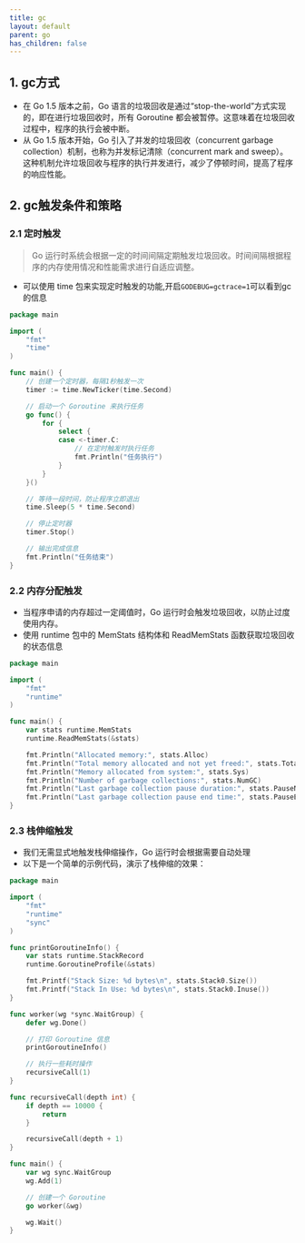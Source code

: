 ```yaml
---
title: gc
layout: default
parent: go
has_children: false
---
```



## 1. gc方式

- 在 Go 1.5 版本之前，Go 语言的垃圾回收是通过“stop-the-world”方式实现的，即在进行垃圾回收时，所有 Goroutine 都会被暂停。这意味着在垃圾回收过程中，程序的执行会被中断。  
- 从 Go 1.5 版本开始，Go 引入了并发的垃圾回收（concurrent garbage collection）机制，也称为并发标记清除（concurrent mark and sweep）。这种机制允许垃圾回收与程序的执行并发进行，减少了停顿时间，提高了程序的响应性能。

## 2. gc触发条件和策略

### 2.1 定时触发

> Go 运行时系统会根据一定的时间间隔定期触发垃圾回收。时间间隔根据程序的内存使用情况和性能需求进行自适应调整。

- 可以使用 time 包来实现定时触发的功能,开启`GODEBUG=gctrace=1`可以看到gc的信息

```go
package main

import (
    "fmt"
    "time"
)

func main() {
    // 创建一个定时器，每隔1秒触发一次
    timer := time.NewTicker(time.Second)

    // 启动一个 Goroutine 来执行任务
    go func() {
        for {
            select {
            case <-timer.C:
                // 在定时触发时执行任务
                fmt.Println("任务执行")
            }
        }
    }()

    // 等待一段时间，防止程序立即退出
    time.Sleep(5 * time.Second)

    // 停止定时器
    timer.Stop()

    // 输出完成信息
    fmt.Println("任务结束")
}
```

### 2.2 内存分配触发

- 当程序申请的内存超过一定阈值时，Go 运行时会触发垃圾回收，以防止过度使用内存。
- 使用 runtime 包中的 MemStats 结构体和 ReadMemStats 函数获取垃圾回收的状态信息

```go
package main

import (
    "fmt"
    "runtime"
)

func main() {
    var stats runtime.MemStats
    runtime.ReadMemStats(&stats)

    fmt.Println("Allocated memory:", stats.Alloc)
    fmt.Println("Total memory allocated and not yet freed:", stats.TotalAlloc)
    fmt.Println("Memory allocated from system:", stats.Sys)
    fmt.Println("Number of garbage collections:", stats.NumGC)
    fmt.Println("Last garbage collection pause duration:", stats.PauseNs[(stats.NumGC+255)%256])
    fmt.Println("Last garbage collection pause end time:", stats.PauseEnd[(stats.NumGC+255)%256])
}
```

### 2.3 栈伸缩触发

- 我们无需显式地触发栈伸缩操作，Go 运行时会根据需要自动处理  
- 以下是一个简单的示例代码，演示了栈伸缩的效果：

```go
package main

import (
    "fmt"
    "runtime"
    "sync"
)

func printGoroutineInfo() {
    var stats runtime.StackRecord
    runtime.GoroutineProfile(&stats)

    fmt.Printf("Stack Size: %d bytes\n", stats.Stack0.Size())
    fmt.Printf("Stack In Use: %d bytes\n", stats.Stack0.Inuse())
}

func worker(wg *sync.WaitGroup) {
    defer wg.Done()

    // 打印 Goroutine 信息
    printGoroutineInfo()

    // 执行一些耗时操作
    recursiveCall(1)
}

func recursiveCall(depth int) {
    if depth == 10000 {
        return
    }

    recursiveCall(depth + 1)
}

func main() {
    var wg sync.WaitGroup
    wg.Add(1)

    // 创建一个 Goroutine
    go worker(&wg)

    wg.Wait()
}
```